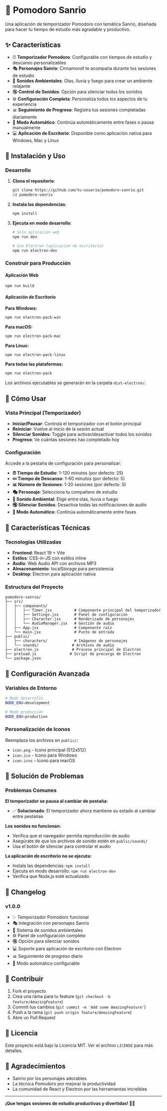 # 🍓 Pomodoro Sanrio

Una aplicación de temporizador Pomodoro con temática Sanrio, diseñada para hacer tu tiempo de estudio más agradable y productivo.

## ✨ Características

- ⏰ **Temporizador Pomodoro**: Configurable con tiempos de estudio y descanso personalizables
- 🎭 **Personajes Sanrio**: Cinnamoroll te acompaña durante tus sesiones de estudio
- 🎵 **Sonidos Ambientales**: Olas, lluvia y fuego para crear un ambiente relajante
- 🔇 **Control de Sonidos**: Opción para silenciar todos los sonidos
- ⚙️ **Configuración Completa**: Personaliza todos los aspectos de tu experiencia
- 📊 **Seguimiento de Progreso**: Registra tus sesiones completadas diariamente
- 🔄 **Modo Automático**: Continúa automáticamente entre fases o pausa manualmente
- 💻 **Aplicación de Escritorio**: Disponible como aplicación nativa para Windows, Mac y Linux

## 🚀 Instalación y Uso

### Desarrollo

1. **Clona el repositorio**:
   ```bash
   git clone https://github.com/tu-usuario/pomodoro-sanrio.git
   cd pomodoro-sanrio
   ```

2. **Instala las dependencias**:
   ```bash
   npm install
   ```

3. **Ejecuta en modo desarrollo**:
   ```bash
   # Solo aplicación web
   npm run dev
   
   # Con Electron (aplicación de escritorio)
   npm run electron-dev
   ```

### Construir para Producción

#### Aplicación Web
```bash
npm run build
```

#### Aplicación de Escritorio

**Para Windows:**
```bash
npm run electron-pack-win
```

**Para macOS:**
```bash
npm run electron-pack-mac
```

**Para Linux:**
```bash
npm run electron-pack-linux
```

**Para todas las plataformas:**
```bash
npm run electron-pack
```

Los archivos ejecutables se generarán en la carpeta `dist-electron/`.

## 🎯 Cómo Usar

### Vista Principal (Temporizador)
- **Iniciar/Pausar**: Controla el temporizador con el botón principal
- **Reiniciar**: Vuelve al inicio de la sesión actual
- **Silenciar Sonidos**: Toggle para activar/desactivar todos los sonidos
- **Progreso**: Ve cuántas sesiones has completado hoy

### Configuración
Accede a la pestaña de configuración para personalizar:

- **⏰ Tiempo de Estudio**: 1-120 minutos (por defecto: 25)
- **💤 Tiempo de Descanso**: 1-60 minutos (por defecto: 5)
- **📊 Número de Sesiones**: 1-20 sesiones (por defecto: 5)
- **🎭 Personaje**: Selecciona tu compañero de estudio
- **🎵 Sonido Ambiental**: Elige entre olas, lluvia o fuego
- **🔇 Silenciar Sonidos**: Desactiva todas las notificaciones de audio
- **🔄 Modo Automático**: Continúa automáticamente entre fases

## 🎨 Características Técnicas

### Tecnologías Utilizadas
- **Frontend**: React 19 + Vite
- **Estilos**: CSS-in-JS con estilos inline
- **Audio**: Web Audio API con archivos MP3
- **Almacenamiento**: localStorage para persistencia
- **Desktop**: Electron para aplicación nativa

### Estructura del Proyecto
```
pomodoro-sanrio/
├── src/
│   ├── components/
│   │   ├── Timer.jsx          # Componente principal del temporizador
│   │   ├── Settings.jsx       # Panel de configuración
│   │   ├── Character.jsx      # Renderizado de personajes
│   │   └── AudioManager.jsx   # Gestión de audio
│   ├── App.jsx                # Componente raíz
│   └── main.jsx               # Punto de entrada
├── public/
│   ├── characters/            # Imágenes de personajes
│   └── sounds/               # Archivos de audio
├── electron.js               # Proceso principal de Electron
├── preload.js               # Script de precarga de Electron
└── package.json
```

## 🔧 Configuración Avanzada

### Variables de Entorno
```bash
# Modo desarrollo
NODE_ENV=development

# Modo producción
NODE_ENV=production
```

### Personalización de Iconos
Reemplaza los archivos en `public/`:
- `icon.png` - Icono principal (512x512)
- `icon.ico` - Icono para Windows
- `icon.icns` - Icono para macOS

## 🐛 Solución de Problemas

### Problemas Comunes

**El temporizador se pausa al cambiar de pestaña:**
- ✅ **Solucionado**: El temporizador ahora mantiene su estado al cambiar entre pestañas

**Los sonidos no funcionan:**
- Verifica que el navegador permita reproducción de audio
- Asegúrate de que los archivos de sonido estén en `public/sounds/`
- Usa el botón de silenciar para controlar el audio

**La aplicación de escritorio no se ejecuta:**
- Instala las dependencias: `npm install`
- Ejecuta en modo desarrollo: `npm run electron-dev`
- Verifica que Node.js esté actualizado

## 📝 Changelog

### v1.0.0
- ✨ Temporizador Pomodoro funcional
- 🎭 Integración con personajes Sanrio
- 🎵 Sistema de sonidos ambientales
- ⚙️ Panel de configuración completo
- 🔇 Opción para silenciar sonidos
- 💻 Soporte para aplicación de escritorio con Electron
- 📊 Seguimiento de progreso diario
- 🔄 Modo automático configurable

## 🤝 Contribuir

1. Fork el proyecto
2. Crea una rama para tu feature (`git checkout -b feature/AmazingFeature`)
3. Commit tus cambios (`git commit -m 'Add some AmazingFeature'`)
4. Push a la rama (`git push origin feature/AmazingFeature`)
5. Abre un Pull Request

## 📄 Licencia

Este proyecto está bajo la Licencia MIT. Ver el archivo `LICENSE` para más detalles.

## 🙏 Agradecimientos

- Sanrio por los personajes adorables
- La técnica Pomodoro por mejorar la productividad
- La comunidad de React y Electron por las herramientas increíbles

---

**¡Que tengas sesiones de estudio productivas y divertidas! 🍓✨**
